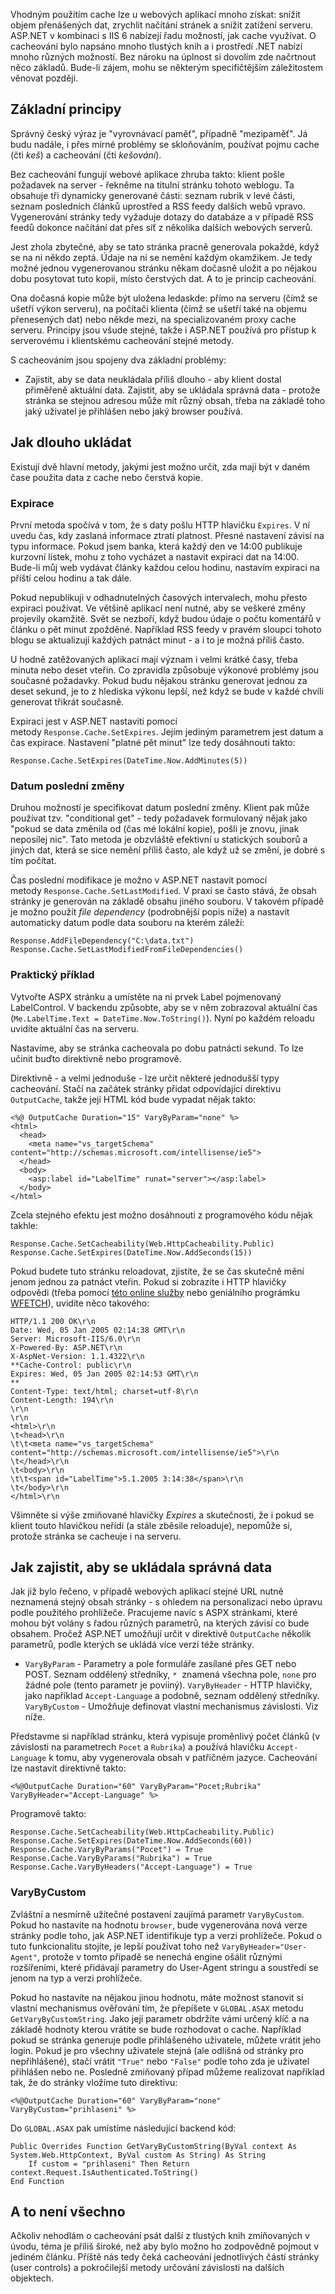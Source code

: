 <!-- dcterms:identifier = aspnetcz#5 -->
<!-- dcterms:title = Jemný úvod do cacheování v ASP.NET -->
<!-- dcterms:abstract = Vhodným použitím cache lze u webových aplikací mnoho získat: snížit objem přenášených dat, zrychlit načítání stránek a snížit zatížení serveru. ASP.NET v kombinaci s IIS 6 nabízejí řadu možností, jak cache využívat. O cacheování bylo napsáno mnoho tlustých knih a i prostředí .NET nabízí mnoho různých možností. Bez nároku na úplnost si dovolím zde načrtnout něco základů. -->
<!-- np9:categoryId = 1 -->
<!-- x4w:category = Programování -->
<!-- np9:authorId = 1 -->
<!-- np9:authorEmail = michal.valasek@altairis.cz -->
<!-- dcterms:creator = Michal Altair Valášek -->
<!-- dcterms:created = 2005-01-05T04:06:25.267+01:00 -->
<!-- dcterms:dateAccepted = 2005-01-05T04:06:25.267+01:00 -->

Vhodným použitím cache lze u webových aplikací mnoho získat: snížit objem přenášených dat, zrychlit načítání stránek a snížit zatížení serveru. ASP.NET v kombinaci s IIS 6 nabízejí řadu možností, jak cache využívat. O cacheování bylo napsáno mnoho tlustých knih a i prostředí .NET nabízí mnoho různých možností. Bez nároku na úplnost si dovolím zde načrtnout něco základů. Bude-li zájem, mohu se některým specifičtějším záležitostem věnovat později.

## Základní principy

Správný český výraz je "vyrovnávací paměť", případně "mezipaměť". Já budu nadále, i přes mírné problémy se skloňováním, používat pojmu cache (čti *keš*) a cacheování (čti *kešování*).

Bez cacheování fungují webové aplikace zhruba takto: klient pošle požadavek na server - řekněme na titulní stránku tohoto weblogu. Ta obsahuje tři dynamicky generované části: seznam rubrik v levé části, seznam posledních článků uprostřed a RSS feedy dalších webů vpravo. Vygenerování stránky tedy vyžaduje dotazy do databáze a v případě RSS feedů dokonce načítání dat přes síť z několika dalších webových serverů.

Jest zhola zbytečné, aby se tato stránka pracně generovala pokaždé, když se na ni někdo zeptá. Údaje na ní se nemění každým okamžikem. Je tedy možné jednou vygenerovanou stránku někam dočasně uložit a po nějakou dobu posytovat tuto kopii, místo čerstvých dat. A to je princip cacheování.

Ona dočasná kopie může být uložena ledaskde: přímo na serveru (čímž se ušetří výkon serveru), na počítači klienta (čímž se ušetří také na objemu přenesených dat) nebo někde mezi, na specializovaném proxy cache serveru. Principy jsou všude stejné, takže i ASP.NET používá pro přístup k serverovému i klientskému cacheování stejné metody.

S cacheováním jsou spojeny dva základní problémy:

*   Zajistit, aby se data neukládala příliš dlouho - aby klient dostal přiměřeně aktuální data. 
Zajistit, aby se ukládala správná data - protože stránka se stejnou adresou může mít různý obsah, třeba na základě toho jaký uživatel je přihlášen nebo jaký browser používá.

## Jak dlouho ukládat

Existují dvě hlavní metody, jakými jest možno určit, zda mají být v daném čase použita data z cache nebo čerstvá kopie.

### Expirace

První metoda spočívá v tom, že s daty pošlu HTTP hlavičku `Expires`. V ní uvedu čas, kdy zaslaná informace ztratí platnost. Přesné nastavení závisí na typu informace. Pokud jsem banka, která každý den ve 14:00 publikuje kurzovní lístek, mohu z toho vycházet a nastavit expiraci dat na 14:00. Bude-li můj web vydávat články každou celou hodinu, nastavím expiraci na příští celou hodinu a tak dále.

Pokud nepublikuji v odhadnutelných časových intervalech, mohu přesto expiraci používat. Ve většině aplikací není nutné, aby se veškeré změny projevily okamžitě. Svět se nezboří, když budou údaje o počtu komentářů v článku o pět minut zpožděné. Například RSS feedy v pravém sloupci tohoto blogu se aktualizují každých patnáct minut - a i to je možná příliš často.

U hodně zatěžovaných aplikací mají význam i velmi krátké časy, třeba minuta nebo deset vteřin. Co zpravidla způsobuje výkonové problémy jsou současné požadavky. Pokud budu nějakou stránku generovat jednou za deset sekund, je to z hlediska výkonu lepší, než když se bude v každé chvíli generovat třikrát současně.

Expiraci jest v ASP.NET nastaviti pomocí metody `Response.Cache.SetExpires`. Jejím jediným parametrem jest datum a čas expirace. Nastavení "platné pět minut" lze tedy dosáhnouti takto:

    Response.Cache.SetExpires(DateTime.Now.AddMinutes(5))

### Datum poslední změny

Druhou možností je specifikovat datum poslední změny. Klient pak může používat tzv. "conditional get" - tedy požadavek formulovaný nějak jako "pokud se data změnila od (čas mé lokální kopie), pošli je znovu, jinak neposílej nic". Tato metoda je obzvláště efektivní u statických souborů a jiných dat, která se sice nemění příliš často, ale když už se změní, je dobré s tím počítat.

Čas poslední modifikace je možno v ASP.NET nastavit pomocí metody `Response.Cache.SetLastModified`. V praxi se často stává, že obsah stránky je generován na základě obsahu jiného souboru. V takovém případě je možno použít *file dependency* (podrobnější popis níže) a nastavit automaticky datum podle data souboru na kterém záleží:

    Response.AddFileDependency("C:\data.txt")
    Response.Cache.SetLastModifiedFromFileDependencies()

### Praktický příklad

Vytvořte ASPX stránku a umístěte na ni prvek Label pojmenovaný LabelControl. V backendu způsobte, aby se v něm zobrazoval aktuální čas (`Me.LabelTime.Text = DateTime.Now.ToString()`). Nyní po každém reloadu uvidíte aktuální čas na serveru.

Nastavíme, aby se stránka cacheovala po dobu patnácti sekund. To lze učinit buďto direktivně nebo programově. 

Direktivně - a velmi jednoduše - lze určit některé jednodušší typy cacheování. Stačí na začátek stránky přidat odpovídající direktivu `OutputCache`, takže její HTML kód bude vypadat nějak takto:

    <%@ OutputCache Duration="15" VaryByParam="none" %>
    <html>
      <head>
        <meta name="vs_targetSchema" content="http://schemas.microsoft.com/intellisense/ie5">
      </head>
      <body>
        <asp:label id="LabelTime" runat="server"></asp:label>
      </body>
    </html>

Zcela stejného efektu jest možno dosáhnouti z programového kódu nějak takhle:

    Response.Cache.SetCacheability(Web.HttpCacheability.Public)
    Response.Cache.SetExpires(DateTime.Now.AddSeconds(15))

Pokud budete tuto stránku reloadovat, zjistíte, že se čas skutečně mění jenom jednou za patnáct vteřin. Pokud si zobrazíte i HTTP hlavičky odpovědi (třeba pomocí [této online služby](http://www.delorie.com/web/headers.html) nebo geniálního prográmku [WFETCH](http://support.microsoft.com/default.aspx?scid=kb;%5BLN%5D;Q284285)), uvidíte něco takového:

    HTTP/1.1 200 OK\r\n
    Date: Wed, 05 Jan 2005 02:14:38 GMT\r\n
    Server: Microsoft-IIS/6.0\r\n
    X-Powered-By: ASP.NET\r\n
    X-AspNet-Version: 1.1.4322\r\n
    **Cache-Control: public\r\n
    Expires: Wed, 05 Jan 2005 02:14:53 GMT\r\n
    **
    Content-Type: text/html; charset=utf-8\r\n
    Content-Length: 194\r\n
    \r\n
    \r\n
    <html>\r\n
    \t<head>\r\n
    \t\t<meta name="vs_targetSchema" content="http://schemas.microsoft.com/intellisense/ie5">\r\n
    \t</head>\r\n
    \t<body>\r\n
    \t\t<span id="LabelTime">5.1.2005 3:14:38</span>\r\n
    \t</body>\r\n
    </html>\r\n

Všimněte si výše zmiňované hlavičky *Expires* a skutečnosti, že i pokud se klient touto hlavičkou neřídí (a stále zběsile reloaduje), nepomůže si, protože stránka se cacheuje i na serveru.

## Jak zajistit, aby se ukládala správná data

Jak již bylo řečeno, v případě webových aplikací stejné URL nutně neznamená stejný obsah stránky - s ohledem na personalizaci nebo úpravu podle použitého prohlížeče. Pracujeme navíc s ASPX stránkami, které mohou být volány s řadou různých parametrů, na kterých závisí co bude obsahem. Pročež ASP.NET umožňují určit v direktivě `OutputCache` několik parametrů, podle kterých se ukládá více verzí téže stránky.

*   `VaryByParam` - Parametry a pole formuláře zasílané přes GET nebo POST. Seznam oddělený středníky, `*`  znamená všechna pole, `none` pro žádné pole (tento parametr je poviiný). 
`VaryByHeader` - HTTP hlavičky, jako například `Accept-Language` a podobně, seznam oddělený středníky. 
`VaryByCustom` - Umožňuje definovat vlastní mechanismus závislosti. Viz níže.

Představme si například stránku, která vypisuje proměnlivý počet článků (v závislosti na parametrech `Pocet` a `Rubrika`) a používá hlavičku `Accept-Language` k tomu, aby vygenerovala obsah v patřičném jazyce. Cacheování lze nastavit direktivně takto:

    <%@OutputCache Duration="60" VaryByParam="Pocet;Rubrika" VaryByHeader="Accept-Language" %>

Programově takto:

    Response.Cache.SetCacheability(Web.HttpCacheability.Public)
    Response.Cache.SetExpires(DateTime.Now.AddSeconds(60))
    Response.Cache.VaryByParams("Pocet") = True
    Response.Cache.VaryByParams("Rubrika") = True
    Response.Cache.VaryByHeaders("Accept-Language") = True

### VaryByCustom

Zvláštní a nesmírně užitečné postavení zaujímá parametr `VaryByCustom`. Pokud ho nastavíte na hodnotu `browser`, bude vygenerována nová verze stránky podle toho, jak ASP.NET identifikuje typ a verzi prohlížeče. Pokud o tuto funkcionalitu stojíte, je lepší používat toho než `VaryByHeader="User-Agent"`, protože v tomto případě se nenechá engine ošálit různými rozšířeními, které přidávají parametry do User-Agent stringu a soustředí se jenom na typ a verzi prohlížeče.

Pokud ho nastavíte na nějakou jinou hodnotu, máte možnost stanovit si vlastní mechanismus ověřování tím, že přepíšete v `GLOBAL.ASAX` metodu  `GetVaryByCustomString`. Jako její parametr obdržíte vámi určený klíč a na základě hodnoty kterou vrátíte se bude rozhodovat o cache. Například pokud se stránka generuje podle přihlášeného uživatele, můžete vrátit jeho login. Pokud je pro všechny uživatele stejná (ale odlišná od stránky pro nepřihlášené), stačí vrátit `"True"` nebo `"False"` podle toho zda je uživatel přihlášen nebo ne. Posledně zmiňovaný případ můžeme realizovat například tak, že do stránky vložíme tuto direktivu:

    <%@OutputCache Duration="60" VaryByParam="none" VaryByCustom="prihlaseni" %>

Do `GLOBAL.ASAX` pak umístíme následující backend kód:

    Public Overrides Function GetVaryByCustomString(ByVal context As System.Web.HttpContext, ByVal custom As String) As String
        If custom = "prihlaseni" Then Return context.Request.IsAuthenticated.ToString()
    End Function

## A to není všechno

Ačkoliv nehodlám o cacheování psát další z tlustých knih zmiňovaných v úvodu, téma je příliš široké, než aby bylo možno ho zodpovědně pojmout v jediném článku. Příště nás tedy čeká cacheování jednotlivých částí stránky (user controls) a pokročilejší metody určování závislosti na dalších objektech.